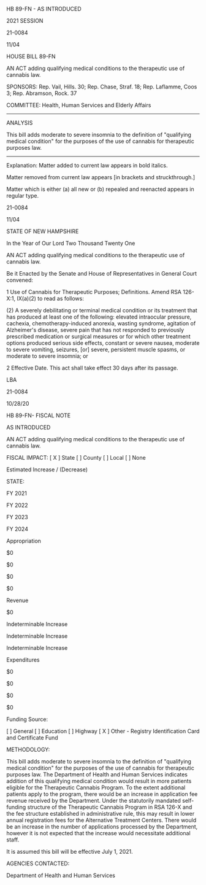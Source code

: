  HB 89-FN - AS INTRODUCED

 

 

2021 SESSION

 21-0084

 11/04

 

HOUSE BILL 89-FN

 

AN ACT adding qualifying medical conditions to the therapeutic use of cannabis law.

 

SPONSORS: Rep. Vail, Hills. 30; Rep. Chase, Straf. 18; Rep. Laflamme, Coos 3; Rep. Abramson, Rock. 37

 

COMMITTEE: Health, Human Services and Elderly Affairs

 

-----------------------------------------------------------------

 

ANALYSIS

 

 This bill adds moderate to severe insomnia to the definition of "qualifying medical condition" for the purposes of the use of cannabis for therapeutic purposes law.

 

- - - - - - - - - - - - - - - - - - - - - - - - - - - - - - - - - - - - - - - - - - - - - - - - - - - - - - - - - - - - - - - - - - - - - - - - - - - 

 

Explanation: Matter added to current law appears in bold italics.

 Matter removed from current law appears [in brackets and struckthrough.]

 Matter which is either (a) all new or (b) repealed and reenacted appears in regular type.

 21-0084

 11/04

 

STATE OF NEW HAMPSHIRE

 

In the Year of Our Lord Two Thousand Twenty One

 

AN ACT adding qualifying medical conditions to the therapeutic use of cannabis law.

 

Be it Enacted by the Senate and House of Representatives in General Court convened:

 

 1 Use of Cannabis for Therapeutic Purposes; Definitions. Amend RSA 126-X:1, IX(a)(2) to read as follows:

 (2) A severely debilitating or terminal medical condition or its treatment that has produced at least one of the following: elevated intraocular pressure, cachexia, chemotherapy-induced anorexia, wasting syndrome, agitation of Alzheimer's disease, severe pain that has not responded to previously prescribed medication or surgical measures or for which other treatment options produced serious side effects, constant or severe nausea, moderate to severe vomiting, seizures, [or] severe, persistent muscle spasms, or moderate to severe insomnia; or 

 2 Effective Date. This act shall take effect 30 days after its passage.

 

LBA

 21-0084

 10/28/20

 

HB 89-FN- FISCAL NOTE

AS INTRODUCED

 

AN ACT adding qualifying medical conditions to the therapeutic use of cannabis law.

 

FISCAL IMPACT: [ X ] State [ ] County [ ] Local [ ] None

   

 

   

Estimated Increase / (Decrease)

  STATE:

FY 2021

FY 2022

FY 2023

FY 2024

   Appropriation

$0

$0

$0

$0

   Revenue

$0

Indeterminable Increase

Indeterminable Increase

Indeterminable Increase

   Expenditures

$0

$0

$0

$0

  Funding Source:

 [ ] General [ ] Education [ ] Highway [ X ] Other - Registry Identification Card and Certificate Fund 

   

 

 

 

 

  METHODOLOGY:

This bill adds moderate to severe insomnia to the definition of "qualifying medical condition" for the purposes of the use of cannabis for therapeutic purposes law. The Department of Health and Human Services indicates addition of this qualifying medical condition would result in more patients eligible for the Therapeutic Cannabis Program. To the extent additional patients apply to the program, there would be an increase in application fee revenue received by the Department. Under the statutorily mandated self-funding structure of the Therapeutic Cannabis Program in RSA 126-X and the fee structure established in administrative rule, this may result in lower annual registration fees for the Alternative Treatment Centers. There would be an increase in the number of applications processed by the Department, however it is not expected that the increase would necessitate additional staff.

 

It is assumed this bill will be effective July 1, 2021.

 

AGENCIES CONTACTED:

Department of Health and Human Services

 

